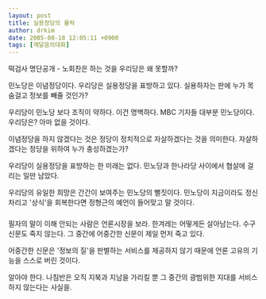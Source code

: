 ```yaml
---
layout: post
title: 실용정당의 몰락
author: drkim
date: 2005-08-18 12:05:11 +0900
tags: [깨달음의대화]
---
```

떡검사 명단공개 - 노회찬은 하는 것을 우리당은 왜 못할까?
  

  
민노당은 이념정당이다. 우리당은 실용정당을 표방하고 있다. 실용하자는 판에 누가 목숨걸고 정보를 빼줄 것인가?
  

  
우리당이 민노당 보다 조직이 약하다. 이건 명백하다. MBC 기자들 대부분 민노당이다. 우리당은? 아마 없을 것이다.
  

  
이념정당을 하지 않겠다는 것은 정당이 정치적으로 자살하겠다는 것을 의미한다. 자살하겠다는 정당을 위하여 누가 충성하겠는가?
  

  
우리당이 실용정당을 표방하는 한 미래는 없다. 민노당과 한나라당 사이에서 협살에 걸리는 일만 남았다.
  

  
우리당의 유일한 희망은 간간이 보여주는 민노당의 뻘짓이다. 민노당이 지금이라도 정신 차리고 '상식'을 회복한다면 정형근의 예언이 들어맞고 말 것이다.
  

  
###
  
필자의 말이 이해 안되는 사람은 언론시장을 보라. 한겨레는 어떻게든 살아남는다. 수구신문도 죽지 않는다. 그 중간에 어중간한 신문이 제일 먼저 죽고 있다.
  

  
어중간한 신문은 '정보의 질'을 판별하는 서비스를 제공하지 않기 때문에 언론 고유의 기능을 스스로 버린 것이다.
  

  
알아야 한다. 나침반은 오직 지북과 지남을 가리킬 뿐 그 중간의 광범위한 지대를 서비스하지 않는다는 사실을.
